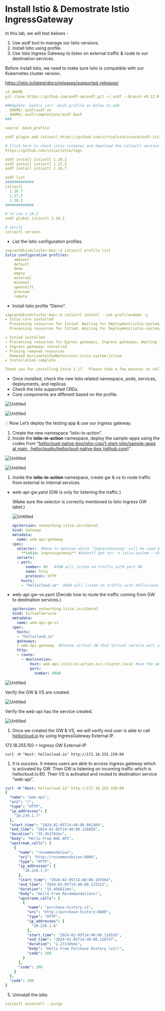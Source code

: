 # Install Istio & Demostrate Istio IngressGateway
In this lab, we will test belows - 

1. Use asdf tool to manage our Istio versions. 
2. Install Istio using profile.
3. Use Istio Ingress Gateway to listen on external traffic & route to our destination services.

Before install Istio, we need to make sure Istio is compatible with our Kubernetes cluster version.  

https://istio.io/latest/docs/releases/supported-releases/     

```yaml
cd $HOME
git clone https://github.com/asdf-vm/asdf.git ~/.asdf --branch v0.12.0

###Update .bashrc (or) .bash_profile as below to add
. $HOME/.asdf/asdf.sh
. $HOME/.asdf/completions/asdf.bash
###

source .bash_profile

asdf plugin-add istioctl https://github.com/virtualstaticvoid/asdf-istioctl.git

# Click here to check istio releases and download the istioctl version you want.
https://github.com/istio/istio/tags

asdf install istioctl 1.18.2
asdf install istioctl 1.17.5
asdf install istioctl 1.16.7

asdf list
#############
istioctl
  1.16.7
  1.17.5
  1.18.2
#############

# to use 1.18.2
asdf global istioctl 1.18.2

# verify
istioctl version
```

- List the Istio configuration profiles.

```yaml
vagrant@kindcluster-box:~$ istioctl profile list
Istio configuration profiles:
    ambient
    default
    demo
    empty
    external
    minimal
    openshift
    preview
    remote
```

- Install Istio profile “Demo”.

```yaml
vagrant@kindcluster-box:~$ istioctl install --set profile=demo -y
✔ Istio core installed
  Processing resources for Istiod. Waiting for Deployment/istio-system/istiod                                 ✔ Istio cor✔ Istio core installed
  Processing resources for Istiod. Waiting for Deployment/istio-system/istiod

✔ Istiod installed
- Processing resources for Egress gateways, Ingress gateways. Waiting for Deployment/istio-system/istio-egress✔ Egress gateways installed
✔ Ingress gateways installed
- Pruning removed resources                                                                                     Removed HorizontalPodAutoscaler:istio-system:istio-ingressgateway.
  Removed HorizontalPodAutoscaler:istio-system:istiod.
✔ Installation complete                                                                                       Making this installation the default for injection and validation.

Thank you for installing Istio 1.17.  Please take a few minutes to tell us about your install/upgrade experience!  https://forms.gle/hMHGiwZHPU7UQRWe9
```

- Once installed, check the new Istio related namespace, pods, services, deployments, and replicas.
- Check the Istio supported CRDs.
- Core components are different based on the profile.

![Untitled](https://prod-files-secure.s3.us-west-2.amazonaws.com/f020007f-666a-401f-b7a3-4c1d3d9787c0/935b21eb-f577-4871-9889-f647a6125e83/Untitled.png)

![Untitled](https://prod-files-secure.s3.us-west-2.amazonaws.com/f020007f-666a-401f-b7a3-4c1d3d9787c0/de791723-5078-4297-81fb-959c7c87f4d2/Untitled.png)

<aside>
💡 Now Let’s deploy the testing app & use our ingress gateway.

</aside>

1. Create the new namespace “istio-in-action”.
2. Inside the **istio-in-action** namespace, deploy the sample-apps using the codes from “[hellocloud-native-box/istio-cop/1-start-istio/sample-apps at main · hellocloudio/hellocloud-native-box (github.com)](https://github.com/hellocloudio/hellocloud-native-box/tree/main/istio-cop/1-start-istio/sample-apps)”.

![Untitled](https://prod-files-secure.s3.us-west-2.amazonaws.com/f020007f-666a-401f-b7a3-4c1d3d9787c0/b0320ed3-4c2d-42d2-820f-90af0b56f4e9/Untitled.png)

![Untitled](https://prod-files-secure.s3.us-west-2.amazonaws.com/f020007f-666a-401f-b7a3-4c1d3d9787c0/e3e8dc55-2541-4dee-b6af-111505419b90/Untitled.png)

1. Inside the **istio-in-action** namespace, create gw & vs to route traffic from external to internal services. 

- web-api-gw.yaml  (GW is only for listening the traffic.)
    
    (Make sure the selector is correctly mentioned to Istio Ingress GW label.)
    
    ![Untitled](https://prod-files-secure.s3.us-west-2.amazonaws.com/f020007f-666a-401f-b7a3-4c1d3d9787c0/78be1865-318b-4277-aa3a-98a8dbf3ad2a/Untitled.png)
    
    ```yaml
    apiVersion: networking.istio.io/v1beta1
    kind: Gateway   
    metadata:
      name: web-api-gateway
    spec:
      selector:  #Have to mention which "IngressGateway" will be used by virtual GW.
        **istio: ingressgateway** #kubectl get svc -n istio-system --show-labels
      servers:
      - port:
          number: 80   #VGW will listen on traffic with port 80
          name: http
          protocol: HTTP
        hosts:
        - "hellocloud.io"  #VGW will listen on traffic with hellocloud.io hostname
    ```
    

- web-api-gw-vs.yaml (Decide how to route the traffic coming from GW to destination services.)
    
    ```yaml
    apiVersion: networking.istio.io/v1beta1
    kind: VirtualService
    metadata:
      name: web-api-gw-vs
    spec:
      hosts:
      - "hellocloud.io"
      gateways:
      - web-api-gateway  #Choose virtual GW that Virtual service will use. 
      http:
      - route:
        - destination:
            host: web-api.istio-in-action.svc.cluster.local #use the web-api app's svc name
            port:
              number: 8080 
    ```
    

![Untitled](https://prod-files-secure.s3.us-west-2.amazonaws.com/f020007f-666a-401f-b7a3-4c1d3d9787c0/78be1865-318b-4277-aa3a-98a8dbf3ad2a/Untitled.png)

Verify the GW & VS are created. 

![Untitled](https://prod-files-secure.s3.us-west-2.amazonaws.com/f020007f-666a-401f-b7a3-4c1d3d9787c0/8ef4551d-0b24-41c4-a238-27859097e55c/Untitled.png)

Verify the web-api has the service created.

![Untitled](https://prod-files-secure.s3.us-west-2.amazonaws.com/f020007f-666a-401f-b7a3-4c1d3d9787c0/8669c8b6-ed53-4d6a-8d79-9e09dd50d55b/Untitled.png)

1. Once we created the GW & VS, we will verify end user is able to call [hellocloud.io](http://hellocloud.io) by using IngressGateway External IP. 

172.18.255.150 = Ingress GW External-IP

```
curl -H "Host: hellocloud.io" http://172.18.255.150:80
```

1. It is success. It means users are able to access Ingress gateway which is activated by GW. Then GW is listening on incoming traffic which is hellocloud.io:80. Then VS is activated and routed to destination service “web-api”.

```yaml
curl -H "Host: hellocloud.io" http://172.18.255.150:80
{
  "name": "web-api",
  "uri": "/",
  "type": "HTTP",
  "ip_addresses": [
    "10.239.1.7"
  ],
  "start_time": "2024-02-05T14:48:00.091404",
  "end_time": "2024-02-05T14:48:00.126858",
  "duration": "35.453702ms",
  "body": "Hello From Web API",
  "upstream_calls": [
    {
      "name": "recommendation",
      "uri": "http://recommendation:8080",
      "type": "HTTP",
      "ip_addresses": [
        "10.239.1.5"
      ],
      "start_time": "2024-02-05T14:48:00.107664",
      "end_time": "2024-02-05T14:48:00.123121",
      "duration": "15.456611ms",
      "body": "Hello From Recommendations!",
      "upstream_calls": [
        {
          "name": "purchase-history-v1",
          "uri": "http://purchase-history:8080",
          "type": "HTTP",
          "ip_addresses": [
            "10.239.1.6"
          ],
          "start_time": "2024-02-05T14:48:00.116526",
          "end_time": "2024-02-05T14:48:00.118797",
          "duration": "2.271165ms",
          "body": "Hello From Purchase History (v1)!",
          "code": 200
        }
      ],
      "code": 200
    }
  ],
  "code": 200
}
```

5) Uninstall the istio.

```yaml
istioctl uninstall --purge
```
